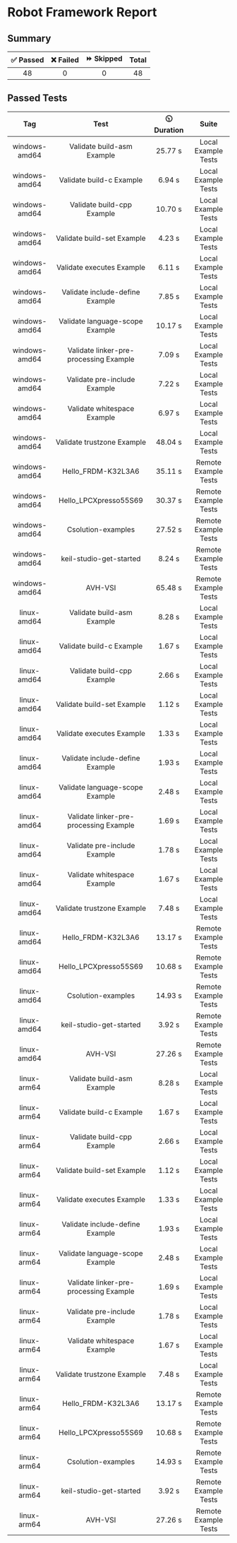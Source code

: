 # Robot Framework Report

## Summary

|:white_check_mark: Passed|:x: Failed|:fast_forward: Skipped|Total|
|:----:|:----:|:-----:|:---:|
|48|0|0|48|

## Passed Tests

|Tag|Test|:clock1030: Duration|Suite|
|:---:|:---:|:---:|:---:|
|windows-amd64|Validate build-asm Example|25.77 s|Local Example Tests|
|windows-amd64|Validate build-c Example|6.94 s|Local Example Tests|
|windows-amd64|Validate build-cpp Example|10.70 s|Local Example Tests|
|windows-amd64|Validate build-set Example|4.23 s|Local Example Tests|
|windows-amd64|Validate executes Example|6.11 s|Local Example Tests|
|windows-amd64|Validate include-define Example|7.85 s|Local Example Tests|
|windows-amd64|Validate language-scope Example|10.17 s|Local Example Tests|
|windows-amd64|Validate linker-pre-processing Example|7.09 s|Local Example Tests|
|windows-amd64|Validate pre-include Example|7.22 s|Local Example Tests|
|windows-amd64|Validate whitespace Example|6.97 s|Local Example Tests|
|windows-amd64|Validate trustzone Example|48.04 s|Local Example Tests|
|windows-amd64|Hello_FRDM-K32L3A6|35.11 s|Remote Example Tests|
|windows-amd64|Hello_LPCXpresso55S69|30.37 s|Remote Example Tests|
|windows-amd64|Csolution-examples|27.52 s|Remote Example Tests|
|windows-amd64|keil-studio-get-started|8.24 s|Remote Example Tests|
|windows-amd64|AVH-VSI|65.48 s|Remote Example Tests|
|linux-amd64|Validate build-asm Example|8.28 s|Local Example Tests|
|linux-amd64|Validate build-c Example|1.67 s|Local Example Tests|
|linux-amd64|Validate build-cpp Example|2.66 s|Local Example Tests|
|linux-amd64|Validate build-set Example|1.12 s|Local Example Tests|
|linux-amd64|Validate executes Example|1.33 s|Local Example Tests|
|linux-amd64|Validate include-define Example|1.93 s|Local Example Tests|
|linux-amd64|Validate language-scope Example|2.48 s|Local Example Tests|
|linux-amd64|Validate linker-pre-processing Example|1.69 s|Local Example Tests|
|linux-amd64|Validate pre-include Example|1.78 s|Local Example Tests|
|linux-amd64|Validate whitespace Example|1.67 s|Local Example Tests|
|linux-amd64|Validate trustzone Example|7.48 s|Local Example Tests|
|linux-amd64|Hello_FRDM-K32L3A6|13.17 s|Remote Example Tests|
|linux-amd64|Hello_LPCXpresso55S69|10.68 s|Remote Example Tests|
|linux-amd64|Csolution-examples|14.93 s|Remote Example Tests|
|linux-amd64|keil-studio-get-started|3.92 s|Remote Example Tests|
|linux-amd64|AVH-VSI|27.26 s|Remote Example Tests|
|linux-arm64|Validate build-asm Example|8.28 s|Local Example Tests|
|linux-arm64|Validate build-c Example|1.67 s|Local Example Tests|
|linux-arm64|Validate build-cpp Example|2.66 s|Local Example Tests|
|linux-arm64|Validate build-set Example|1.12 s|Local Example Tests|
|linux-arm64|Validate executes Example|1.33 s|Local Example Tests|
|linux-arm64|Validate include-define Example|1.93 s|Local Example Tests|
|linux-arm64|Validate language-scope Example|2.48 s|Local Example Tests|
|linux-arm64|Validate linker-pre-processing Example|1.69 s|Local Example Tests|
|linux-arm64|Validate pre-include Example|1.78 s|Local Example Tests|
|linux-arm64|Validate whitespace Example|1.67 s|Local Example Tests|
|linux-arm64|Validate trustzone Example|7.48 s|Local Example Tests|
|linux-arm64|Hello_FRDM-K32L3A6|13.17 s|Remote Example Tests|
|linux-arm64|Hello_LPCXpresso55S69|10.68 s|Remote Example Tests|
|linux-arm64|Csolution-examples|14.93 s|Remote Example Tests|
|linux-arm64|keil-studio-get-started|3.92 s|Remote Example Tests|
|linux-arm64|AVH-VSI|27.26 s|Remote Example Tests|
